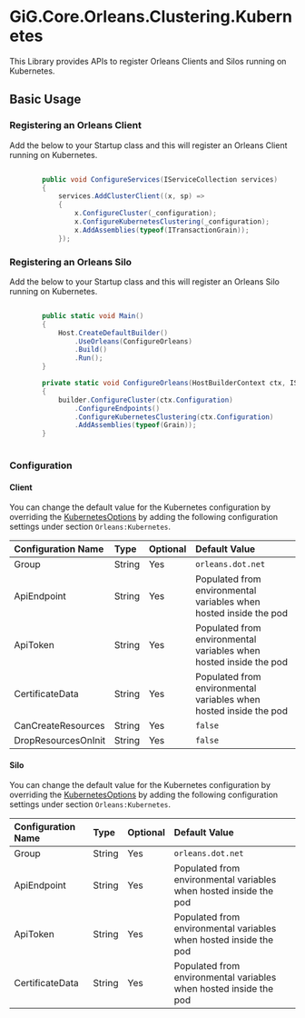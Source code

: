 # GiG.Core.Orleans.Clustering.Kubernetes

This Library provides APIs to register Orleans Clients and Silos running on Kubernetes.

## Basic Usage

### Registering an Orleans Client

Add the below to your Startup class and this will register an Orleans Client running on Kubernetes.

```csharp

        public void ConfigureServices(IServiceCollection services)
        {
            services.AddClusterClient((x, sp) =>
            {               
                x.ConfigureCluster(_configuration);
                x.ConfigureKubernetesClustering(_configuration);
                x.AddAssemblies(typeof(ITransactionGrain));
            });

```

### Registering an Orleans Silo

Add the below to your Startup class and this will register an Orleans Silo running on Kubernetes.

```csharp

        public static void Main()
        {
            Host.CreateDefaultBuilder()               
                .UseOrleans(ConfigureOrleans)
                .Build()
                .Run();
        }

        private static void ConfigureOrleans(HostBuilderContext ctx, ISiloBuilder builder)
        {
            builder.ConfigureCluster(ctx.Configuration)               
                .ConfigureEndpoints()
                .ConfigureKubernetesClustering(ctx.Configuration)
                .AddAssemblies(typeof(Grain));
        }
        
```

### Configuration

#### Client

You can change the default value for the Kubernetes configuration by overriding the [KubernetesOptions](..\src\GiG.Core.Orleans.Clustering.Kubernetes\Configurations\KubernetesSiloOptions.cs) by adding the following configuration settings under section `Orleans:Kubernetes`.

| Configuration Name  | Type   | Optional | Default Value                                                     |
|:--------------------|:-------|:---------|:------------------------------------------------------------------|
| Group               | String | Yes      | `orleans.dot.net`                                                 |
| ApiEndpoint         | String | Yes      | Populated from environmental variables when hosted inside the pod |
| ApiToken            | String | Yes      | Populated from environmental variables when hosted inside the pod |
| CertificateData     | String | Yes      | Populated from environmental variables when hosted inside the pod |
| CanCreateResources  | String | Yes      | `false`                                                           |
| DropResourcesOnInit | String | Yes      | `false`                                                           |

#### Silo

You can change the default value for the Kubernetes configuration by overriding the [KubernetesOptions](..\src\GiG.Core.Orleans.Clustering.Kubernetes\Configurations\KubernetesOptions.cs) by adding the following configuration settings under section `Orleans:Kubernetes`.

| Configuration Name  | Type   | Optional | Default Value                                                     |
|:--------------------|:-------|:---------|:------------------------------------------------------------------|
| Group               | String | Yes      | `orleans.dot.net`                                                 |
| ApiEndpoint         | String | Yes      | Populated from environmental variables when hosted inside the pod |
| ApiToken            | String | Yes      | Populated from environmental variables when hosted inside the pod |
| CertificateData     | String | Yes      | Populated from environmental variables when hosted inside the pod |
